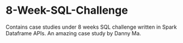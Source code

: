 # 8-Week-SQL-Challenge
Contains case studies under 8 weeks SQL challenge written in Spark Dataframe APIs. 
An amazing case study by Danny Ma.
